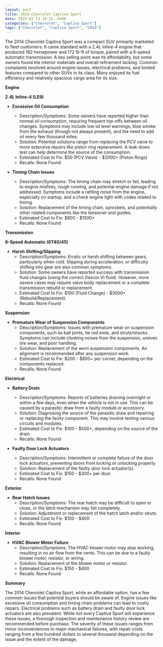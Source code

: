 ```yaml
---
layout: post
title: 2014 Chevrolet Captiva Sport
date: 2025-03-13 10:25 -0400
categories: ["Chevrolet", "Captiva Sport"]
tags: ["Chevrolet", "Captiva Sport", "2014"]
---
```

The 2014 Chevrolet Captiva Sport was a compact SUV primarily marketed to fleet customers. It came standard with a 2.4L Inline-4 engine that produced 182 horsepower and 172 lb-ft of torque, paired with a 6-speed automatic transmission. A key selling point was its affordability, but some owners found the interior materials and overall refinement lacking. Common complaints revolved around engine issues, electrical problems, and limited features compared to other SUVs in its class. Many enjoyed its fuel efficiency and relatively spacious cargo area for its size.

**Engine**

**2.4L Inline-4 (LE9)**

*   **Excessive Oil Consumption**
    *   Description/Symptoms: Some owners have reported higher than normal oil consumption, requiring frequent top-offs between oil changes. Symptoms may include low oil level warnings, blue smoke from the exhaust (though not always present), and the need to add oil every few thousand miles.
    *   Solution: Potential solutions range from replacing the PCV valve to more extensive repairs like piston ring replacement. A leak-down test can help determine the source of the consumption.
    *   Estimated Cost to Fix: $50 (PCV Valve) - $2000+ (Piston Rings)
    *   Recalls: None Found

*   **Timing Chain Issues**
    *   Description/Symptoms: The timing chain may stretch or fail, leading to engine misfires, rough running, and potential engine damage if not addressed. Symptoms include a rattling noise from the engine, especially on startup, and a check engine light with codes related to timing.
    *   Solution: Replacement of the timing chain, sprockets, and potentially other related components like the tensioner and guides.
    *   Estimated Cost to Fix: $800 - $1500+
    *   Recalls: None Found

**Transmission**

**6-Speed Automatic (6T40/45)**

*   **Harsh Shifting/Slipping**
    *   Description/Symptoms: Erratic or harsh shifting between gears, particularly when cold. Slipping during acceleration, or difficulty shifting into gear are also common symptoms.
    *   Solution: Some owners have reported success with transmission fluid changes (using the correct Dexron VI fluid). However, more severe cases may require valve body replacement or a complete transmission rebuild or replacement.
    *   Estimated Cost to Fix: $100 (Fluid Change) - $3000+ (Rebuild/Replacement)
    *   Recalls: None Found

**Suspension**

*   **Premature Wear of Suspension Components**
    *   Description/Symptoms: Issues with premature wear on suspension components, such as ball joints, tie rod ends, and struts/shocks. Symptoms can include clunking noises from the suspension, uneven tire wear, and poor handling.
    *   Solution: Replacement of the worn suspension components. An alignment is recommended after any suspension work.
    *   Estimated Cost to Fix: $200 - $800+ per corner, depending on the components replaced.
    *   Recalls: None Found

**Electrical**

*   **Battery Drain**
    *   Description/Symptoms: Reports of batteries draining overnight or within a few days, even when the vehicle is not in use. This can be caused by a parasitic draw from a faulty module or accessory.
    *   Solution: Diagnosing the source of the parasitic draw and repairing or replacing the faulty component. This may involve testing various circuits and modules.
    *   Estimated Cost to Fix: $100 - $500+, depending on the source of the drain.
    *   Recalls: None Found

*   **Faulty Door Lock Actuators**
    *   Description/Symptoms: Intermittent or complete failure of the door lock actuators, preventing doors from locking or unlocking properly.
    *   Solution: Replacement of the faulty door lock actuator(s).
    *   Estimated Cost to Fix: $150 - $300+ per door.
    *   Recalls: None Found

**Exterior**

*   **Rear Hatch Issues**
    *   Description/Symptoms: The rear hatch may be difficult to open or close, or the latch mechanism may fail completely.
    *   Solution: Adjustment or replacement of the hatch latch and/or struts.
    *   Estimated Cost to Fix: $100 - $400
    *   Recalls: None Found

**Interior**

*   **HVAC Blower Motor Failure**
    *   Description/Symptoms: The HVAC blower motor may stop working, resulting in no air flow from the vents. This can be due to a faulty blower motor, resistor, or wiring.
    *   Solution: Replacement of the blower motor or resistor.
    *   Estimated Cost to Fix: $150 - $400
    *   Recalls: None Found

**Summary**

The 2014 Chevrolet Captiva Sport, while an affordable option, has a few common issues that potential buyers should be aware of. Engine issues like excessive oil consumption and timing chain problems can lead to costly repairs. Electrical problems such as battery drain and faulty door lock actuators are also prevalent. While not every Captiva Sport will experience these issues, a thorough inspection and maintenance history review are recommended before purchase. The severity of these issues ranges from minor inconveniences to major mechanical failures, with repair costs ranging from a few hundred dollars to several thousand depending on the issue and the extent of the damage.

